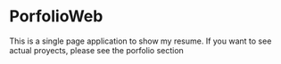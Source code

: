 # PorfolioWeb
This is a single page application to show my resume.
If you want to see actual proyects, please see the porfolio section
